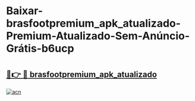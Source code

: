 # Baixar-brasfootpremium_apk_atualizado-Premium-Atualizado-Sem-Anúncio-Grátis-b6ucp

# <h2><a href="https://2d3b6j.esa.edu.pl?src=brasfootpremium_apk_atualizado&ref=b6ucp">🔗👉 🔴 brasfootpremium_apk_atualizado</a></h2>

[![acn](https://github.com/user-attachments/assets/0f9c940e-d8b0-45ae-aac7-cd30a18b3e1c)](https://2d3b6j.esa.edu.pl?src=brasfootpremium_apk_atualizado&ref=b6ucp)

